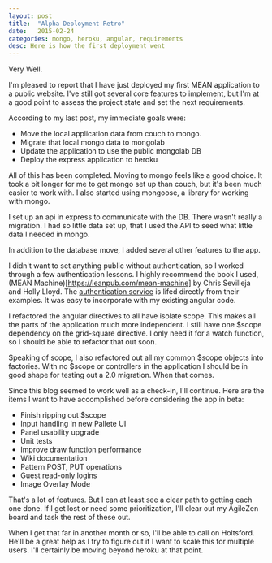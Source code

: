 ```yaml
---
layout: post
title:  "Alpha Deployment Retro"
date:   2015-02-24
categories: mongo, heroku, angular, requirements
desc: Here is how the first deployment went
---
```


Very Well.

I'm pleased to report that I have just deployed my first MEAN application to a public website. I've still got several core features to implement, but I'm at a good point to assess the project state and set the next requirements.

According to my last post, my immediate goals were:

- Move the local application data from couch to mongo.
- Migrate that local mongo data to mongolab
- Update the application to use the public mongolab DB
- Deploy the express application to heroku

All of this has been completed. Moving to mongo feels like a good choice. It took a bit longer for me to get mongo set up than couch, but it's been much easier to work with. I also started using mongoose, a library for working with mongo.

I set up an api in express to communicate with the DB. There wasn't really a migration. I had so little data set up, that I used the API to seed what little data I needed in mongo.

In addition to the database move, I added several other features to the app.

I didn't want to set anything public without authentication, so I worked through a few authentication lessons. I highly recommend the book I used, (MEAN Machine)[https://leanpub.com/mean-machine] by Chris Sevilleja and Holly Lloyd. The [authentication service](https://github.com/slatron/crosstronica/blob/master/dev/js/angular_app/services/authService.js) is lifed directly from their examples. It was easy to incorporate with my existing angular code.

I refactored the angular directives to all have isolate scope. This makes all the parts of the application much more independent. I still have one $scope dependency on the grid-square directive. I only need it for a watch function, so I should be able to refactor that out soon.

Speaking of scope, I also refactored out all my common $scope objects into factories. With no $scope or controllers in the application I should be in good shape for testing out a 2.0 migration. When that comes.

Since this blog seemed to work well as a check-in, I'll continue. Here are the items I want to have accomplished before considering the app in beta:

- Finish ripping out $scope
- Input handling in new Pallete UI
- Panel usability upgrade
- Unit tests
- Improve draw function performance
- Wiki documentation
- Pattern POST, PUT operations
- Guest read-only logins
- Image Overlay Mode

That's a lot of features. But I can at least see a clear path to getting each one done. If I get lost or need some prioritization, I'll clear out my AgileZen board and task the rest of these out.

When I get that far in another month or so, I'll be able to call on Holtsford. He'll be a great help as I try to figure out if I want to scale this for multiple users. I'll certainly be moving beyond heroku at that point.
